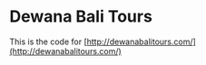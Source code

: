 # Dewana Bali Tours

This is the code for [http://dewanabalitours.com/](http://dewanabalitours.com/)

